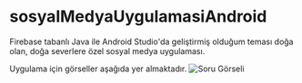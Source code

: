 # sosyalMedyaUygulamasiAndroid
Firebase tabanlı Java ile Android Studio'da geliştirmiş olduğum teması doğa olan, doğa severlere özel sosyal medya uygulaması.

Uygulama için görseller aşağıda yer almaktadır.
![Soru Görseli ](https://github.com/muratcivek/sosyalMedyaUygulamasiAndroid/tree/main/Gorseller/1.png)  

